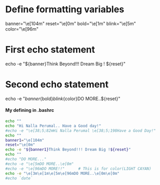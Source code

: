 # Define formatting variables
banner="\e[104m"
reset="\e[0m"
bold="\e[1m"
blink="\e[5m"
color="\e[96m"

# First echo statement
echo -e "${banner}Think Beyond!!! Dream Big ! ${reset}"
# Second echo statement
echo -e "${banner}${bold}${blink}${color}DO MORE..${reset}"


#### My defining in .bashrc
```bash
echo ""
echo "Hi Nalla Perumal.. Have a Good day!"
#echo -e "\e[38;5;82mHi Nalla Perumal \e[38;5;198Have a Good Day!"
echo ""
banner1="\e[104m"
reset="\e[0m"
echo -e "${banner1}Think Beyond!!! Dream Big !${reset}"
echo ""
#echo "DO MORE..."
#echo -e "\e[5mDO MORE..\e[0m" 
#echo -e "\e[96mDO MORE!!"      # This is for color(LIGHT CAYAN)
echo -e "\e[3m\e[1m\e[5m\e[96mDO MORE..\e[0m\e[0m"
#echo `date`
```
